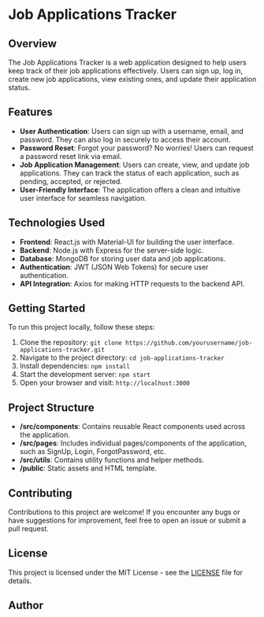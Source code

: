 # Job Applications Tracker

## Overview

The Job Applications Tracker is a web application designed to help users keep track of their job applications effectively. Users can sign up, log in, create new job applications, view existing ones, and update their application status.

## Features

- **User Authentication**: Users can sign up with a username, email, and password. They can also log in securely to access their account.
- **Password Reset**: Forgot your password? No worries! Users can request a password reset link via email.
- **Job Application Management**: Users can create, view, and update job applications. They can track the status of each application, such as pending, accepted, or rejected.
- **User-Friendly Interface**: The application offers a clean and intuitive user interface for seamless navigation.

## Technologies Used

- **Frontend**: React.js with Material-UI for building the user interface.
- **Backend**: Node.js with Express for the server-side logic.
- **Database**: MongoDB for storing user data and job applications.
- **Authentication**: JWT (JSON Web Tokens) for secure user authentication.
- **API Integration**: Axios for making HTTP requests to the backend API.

## Getting Started

To run this project locally, follow these steps:

1. Clone the repository: `git clone https://github.com/yourusername/job-applications-tracker.git`
2. Navigate to the project directory: `cd job-applications-tracker`
3. Install dependencies: `npm install`
4. Start the development server: `npm start`
5. Open your browser and visit: `http://localhost:3000`

## Project Structure

- **/src/components**: Contains reusable React components used across the application.
- **/src/pages**: Includes individual pages/components of the application, such as SignUp, Login, ForgotPassword, etc.
- **/src/utils**: Contains utility functions and helper methods.
- **/public**: Static assets and HTML template.

## Contributing

Contributions to this project are welcome! If you encounter any bugs or have suggestions for improvement, feel free to open an issue or submit a pull request.

## License

This project is licensed under the MIT License - see the [LICENSE](LICENSE) file for details.

## Author
